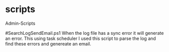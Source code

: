 # scripts
Admin-Scripts

#SearchLogSendEmail.ps1
When the log file has a sync error it will generate an error. This using task scheduler I used this script to parse the log and find these errors and genereate an email. 
